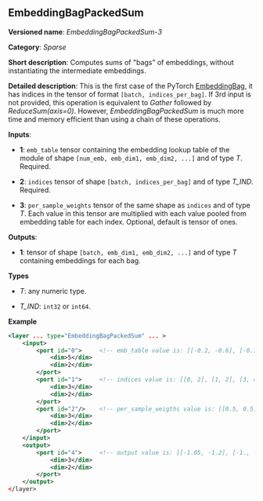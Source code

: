 ## EmbeddingBagPackedSum <a name="EmbeddingBagPackedSum"></a>

**Versioned name**: *EmbeddingBagPackedSum-3*

**Category**: *Sparse*

**Short description**: Computes sums of "bags" of embeddings, without instantiating the intermediate embeddings.

**Detailed description**: This is the first case of the PyTorch [EmbeddingBag](https://pytorch.org/docs/stable/nn.html#embeddingbag), it has indices in the tensor of format `[batch, indices_per_bag]`. If 3rd input is not provided, this operation is equivalent to *Gather* followed by *ReduceSum(axis=0)*. However, *EmbeddingBagPackedSum* is much more time and memory efficient than using a chain of these operations.

**Inputs**:

*   **1**: `emb_table` tensor containing the embedding lookup table of the module of shape `[num_emb, emb_dim1, emb_dim2, ...]` and of type *T*. Required.

*   **2**: `indices` tensor of shape `[batch, indices_per_bag]` and of type *T_IND*. Required.

*   **3**: `per_sample_weights` tensor of the same shape as `indices` and of type *T*. Each value in this tensor are multiplied with each value pooled from embedding table for each index. Optional, default is tensor of ones.

**Outputs**:

*   **1**: tensor of shape `[batch, emb_dim1, emb_dim2, ...]` and of type *T* containing embeddings for each bag.

**Types**

* *T*: any numeric type.

* *T_IND*: `int32` or `int64`.

**Example**

```xml
<layer ... type="EmbeddingBagPackedSum" ... >
    <input>
        <port id="0">     <!-- emb_table value is: [[-0.2, -0.6], [-0.1, -0.4], [-1.9, -1.8], [-1.,  1.5], [ 0.8, -0.7]] -->
            <dim>5</dim>
            <dim>2</dim>
        </port>
        <port id="1">     <!-- indices value is: [[0, 2], [1, 2], [3, 4]] -->
            <dim>3</dim>
            <dim>2</dim>
        </port>
        <port id="2"/>    <!-- per_sample_weigths value is: [[0.5, 0.5], [0.5, 0.5], [0.5, 0.5]] -->
            <dim>3</dim>
            <dim>2</dim>
        </port>
    </input>
    <output>
        <port id="4">     <!-- output value is: [[-1.05, -1.2], [-1., -1.1], [-0.1, 0.4]] -->
            <dim>3</dim>
            <dim>2</dim>
        </port>
    </output>
</layer>
```